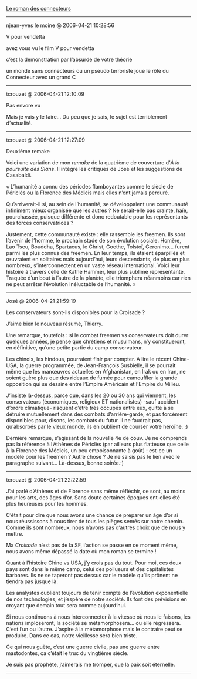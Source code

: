 [Le roman des connecteurs](../../../2006/4/le-roman-des-connecteurs.md)

---
njean-yves le moine @ 2006-04-21 10:28:56

V pour vendetta

avez vous vu le film V pour vendetta

c’est la demonstration par l’absurde de votre théorie

un monde sans connecteurs ou un pseudo terroriste joue le rôle du Connecteur avec un grand C

---

tcrouzet @ 2006-04-21 12:10:09

Pas envore vu

Mais je vais y le faire... Du peu que je sais, le sujet est terriblement d’actualité.

---

tcrouzet @ 2006-04-21 12:27:09

Deuxième remake

Voici une variation de mon *remake* de la quatrième de couverture d’*À la poursuite des Slans*. Il intègre les critiques de José et les suggestions de Casabaldi.

« L’humanité a connu des périodes flamboyantes comme le siècle de Périclès ou la Florence des Médicis mais elles n’ont jamais perduré.

Qu’arriverait-il si, au sein de l’humanité, se développaient une communauté infiniment mieux organisée que les autres ? Ne serait-elle pas crainte, haïe, pourchassée, puisque différente et donc redoutable pour les représentants des forces conservatrices ?

Justement, cette communauté existe : elle rassemble les freemen. Ils sont l’avenir de l’homme, le prochain stade de son évolution sociale. Homère, Lao Tseu, Bouddha, Spartacus, le Christ, Goethe, Tolstoï, Geronimo... furent parmi les plus connus des freemen. En leur temps, ils étaient éparpillés et œuvraient en solitaires mais aujourd’hui, leurs descendants, de plus en plus nombreux, s’interconnectent en un vaste réseau international. Voici leur histoire à travers celle de Kathe Hammer, leur plus sublime représentante. Traquée d’un bout à l’autre de la planète, elle triomphera néanmoins car rien ne peut arrêter l’évolution inéluctable de l’humanité. »

---

José @ 2006-04-21 21:59:19

Les conservateurs sont-ils disponibles pour la Croisade ?

J’aime bien le nouveau résumé, Thierry.

Une remarque, toutefois : si le combat freemen vs conservateurs doit durer quelques années, je pense que chrétiens et musulmans, n’y constitueront, en définitive, qu’une petite partie du camp conservateur.

Les chinois, les hindous, pourraient finir par compter. A lire le récent Chine-USA, la guerre programmée, de Jean-François Susbielle, il se pourrait même que les manœuvres actuelles en Afghanistan, en Irak ou en Iran, ne soient guère plus que des rideaux de fumée pour camouffler la grande opposition qui se dessine entre l’Empire Américain et l’Empire du Milieu.

J’insiste là-dessus, parce que, dans les 20 ou 30 ans qui viennent, les conservateurs (économiques, religieux ET nationalistes) -sauf accident d’ordre climatique- risquent d’être très occupés entre eux, quitte à se détruire mutuellement dans des combats d’arrière-garde, et pas forcément disponibles pour, disons, les combats du futur. Il ne faudrait pas, qu’absorbés par le vieux monde, ils en oublient de courser votre héroïne. ;)

Dernière remarque, s’agissant de la nouvelle 4e de couv. Je ne comprends pas la référence à l’Athènes de Périclès (par ailleurs plus flatteuse que celle à la Florence des Médicis, un peu empoisonnante à goût) : est-ce un modèle pour les freemen ? Autre chose ? Je ne saisis pas le lien avec le paragraphe suivant... Là-dessus, bonne soirée.:)

---

tcrouzet @ 2006-04-21 22:22:59

J’ai parlé d’Athènes et de Florence sans même réfléchir, ce sont, au moins pour les arts, des âges d’or. Sans doute certaines époques ont-elles été plus heureuses pour les hommes.

C’était pour dire que nous avons une chance de préparer un âge d’or si nous réussissons à nous tirer de tous les pièges semés sur notre chemin. Comme ils sont nombreux, nous n’avons pas d’autres choix que de nous y mettre.

Ma *Croisade* n’est pas de la SF, l’action se passe en ce moment même, nous avons même dépassé la date où mon roman se termine !

Quant à l’histoire Chine vs USA, j’y crois pas du tout. Pour moi, ces deux pays sont dans le même camp, celui des pollueurs et des capitalistes barbares. Ils ne se taperont pas dessus car le modèle qu’ils prônent ne tiendra pas jusque là.

Les analystes oublient toujours de tenir compte de l’évolution exponentielle de nos technologies, et j’espère de notre société. Ils font des prévisions en croyant que demain tout sera comme aujourd’hui.

Si nous continuons à nous interconnecter à la vitesse où nous le faisons, les nations imploseront, la société se métamorphosera… ou elle régressera. C’est l’un ou l’autre. J’aspire à la métamorphose mais le contraire peut se produire. Dans ce cas, notre vieillesse sera bien triste.

Ce qui nous guète, c’est une guerre civile, pas une guerre entre mastodontes, ça c’était le truc du vingtième siècle.

Je suis pas prophète, j’aimerais me tromper, que la paix soit éternelle.

---

